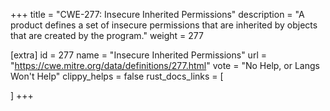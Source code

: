 +++
title = "CWE-277: Insecure Inherited Permissions"
description	= "A product defines a set of insecure permissions that are inherited by objects that are created by the program."
weight = 277

[extra]
id = 277
name = "Insecure Inherited Permissions"
url = "https://cwe.mitre.org/data/definitions/277.html"
vote = "No Help, or Langs Won't Help"
clippy_helps = false
rust_docs_links = [
	
]
+++

